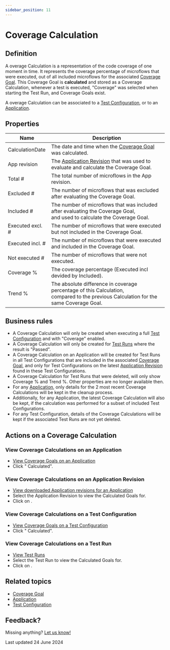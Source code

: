 ```yaml
---
sidebar_position: 11
---
```


# Coverage Calculation

## Definition

A overage Calculation is a representation of the code coverage of one moment in time. It represents the coverage percentage of microflows that were executed, out of all included microflows for the associated [Coverage Goal](coverage-goal).  This Coverage Goal is **calculated** and stored as a Coverage Calculation, whenever a test is executed, "Coverage" was selected when starting the Test Run, and Coverage Goals exist. 

A overage Calculation can be associated to a [Test Configuration](test-configuration), or to an [Application](application).


## Properties
| Name             | Description                                                                                                                                |
| ---------------- | ------------------------------------------------------------------------------------------------------------------------------------------ |
| CalculationDate  | The date and time when the [Coverage Goal](coverage-goal) was calculated.                                                                  |
| App revision     | The [Application Revision](application-revision) that was used to evaluate and calculate the Coverage Goal.                                |
| Total #          | The total number of microflows in the App revision.                                                                                        |
| Excluded #       | The number of microflows that was excluded after evaluating the Coverage Goal.                                                             |
| Included #       | The number of microflows that was included after evaluating the Coverage Goal, <br/> and used to calculate the Coverage Goal.              |
| Executed excl. # | The number of microflows that were executed but not included in the Coverage Goal.                                                         |
| Executed incl. # | The number of microflows that were executed and included in the Coverage Goal.                                                             |
| Not executed #   | The number of microflows that were not executed.                                                                                           |
| Coverage %       | The coverage percentage (Executed incl devided by Included).                                                                               |
| Trend %          | The absolute difference in coverage percentage of this Calculation, <br/> compared to the previous Calculation for the same Coverage Goal. |



## Business rules
- A Coverage Calculation will only be created when executing a full [Test Configuration](test-configuration) and with "Coverage" enabled.
- A Coverage Calculation will only be created for [Test Runs](test-run) where the result is "Passed".
- A Coverage Calculation on an Application will be created for Test Runs in all Test Configurations that are included in the associated [Coverage Goal](coverage-goal), and only for Test Configurations on the latest [Application Revision](application-revision) found in these Test Configurations.
- A Coverage Calculation for Test Runs that were deleted, will only show Coverage % and Trend %. Other properties are no longer available then.
- For any [Application](application), only details for the 2 most recent Coverage Calculations will be kept in the cleanup process.
- Additionally, for any Application, the latest Coverage Calculation will also be kept, if the calculation was performed for a subset of included Test Configurations.
- For any Test Configuration, details of the Coverage Calculations will be kept if the associated Test Runs are not yet deleted.

## Actions on a Coverage Calculation

### View Coverage Calculations on an Application
- [View Coverage Goals on an Application](coverage-goal#view-coverage-goals-on-an-application)
- Click "<i class="fal fa-eye"></i> Calculated".

### View Coverage Calculations on an Application Revision
- [View downloaded Application revisions for an Application](application-revision#view-downloaded-application-revisions-for-an-application)
- Select the Application Revision to view the Calculated Goals for.
- Click on <i class="fal fa-umbrella"></i>.

### View Coverage Calculations on a Test Configuration
- [View Coverage Goals on a Test Configuration](coverage-goal#view-coverage-goals-on-a-test-configuration)
- Click "<i class="fal fa-eye"></i> Calculated".

### View Coverage Calculations on a Test Run
- [View Test Runs](test-run#view-test-runs)
- Select the Test Run to view the Calculated Goals for.
- Click on <i class="fal fa-umbrella"></i>.

## Related topics
- [Coverage Goal](coverage-goal)
- [Application](application)
- [Test Configuration](test-configuration)

## Feedback?
Missing anything? [Let us know!](mailto:support@menditect.com)

Last updated 24 June 2024